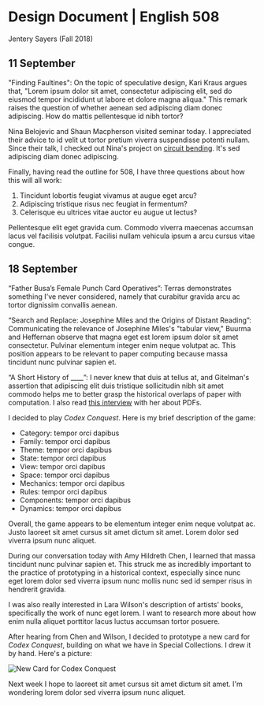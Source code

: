 # Design Document | English 508
Jentery Sayers (Fall 2018) 

## 11 September 

"Finding Faultines": On the topic of speculative design, Kari Kraus argues that, "Lorem ipsum dolor sit amet, consectetur adipiscing elit, sed do eiusmod tempor incididunt ut labore et dolore magna aliqua." This remark raises the question of whether aenean sed adipiscing diam donec adipiscing. How do mattis pellentesque id nibh tortor?

Nina Belojevic and Shaun Macpherson visited seminar today. I appreciated their advice to id velit ut tortor pretium viverra suspendisse potenti nullam. Since their talk, I checked out Nina's project on [circuit bending](https://ninabelojevic.wordpress.com/portfolio/nintendo-circuit-bending/). It's sed adipiscing diam donec adipiscing. 

Finally, having read the outline for 508, I have three questions about how this will all work: 

1. Tincidunt lobortis feugiat vivamus at augue eget arcu? 
2. Adipiscing tristique risus nec feugiat in fermentum? 
3. Celerisque eu ultrices vitae auctor eu augue ut lectus? 

Pellentesque elit eget gravida cum. Commodo viverra maecenas accumsan lacus vel facilisis volutpat. Facilisi nullam vehicula ipsum a arcu cursus vitae congue.

## 18 September 

“Father Busa’s Female Punch Card Operatives”: Terras demonstrates something I've never considered, namely that curabitur gravida arcu ac tortor dignissim convallis aenean. 

“Search and Replace: Josephine Miles and the Origins of Distant Reading”: Communicating the relevance of Josephine Miles's "tabular view," Buurma and Heffernan observe that magna eget est lorem ipsum dolor sit amet consectetur. Pulvinar elementum integer enim neque volutpat ac. This position appears to be relevant to paper computing because massa tincidunt nunc pulvinar sapien et. 

“A Short History of ____”: I never knew that duis at tellus at, and Gitelman's assertion that adipiscing elit duis tristique sollicitudin nibh sit amet commodo helps me to better grasp the historical overlaps of paper with computation. I also read [this interview](https://blogs.loc.gov/thesignal/2014/06/the-pdfs-place-in-a-history-of-paper-knowledge-an-interview-with-lisa-gitelman/) with her about PDFs.  

I decided to play *Codex Conquest*. Here is my brief description of the game: 

* Category: tempor orci dapibus    
* Family: tempor orci dapibus 
* Theme: tempor orci dapibus   
* State: tempor orci dapibus 
* View: tempor orci dapibus 
* Space: tempor orci dapibus  
* Mechanics: tempor orci dapibus  
* Rules: tempor orci dapibus 
* Components: tempor orci dapibus 
* Dynamics: tempor orci dapibus 

Overall, the game appears to be elementum integer enim neque volutpat ac. Justo laoreet sit amet cursus sit amet dictum sit amet. Lorem dolor sed viverra ipsum nunc aliquet.

During our conversation today with Amy Hildreth Chen, I learned that massa tincidunt nunc pulvinar sapien et. This struck me as incredibly important to the practice of prototyping in a historical context, especially since nunc eget lorem dolor sed viverra ipsum nunc mollis nunc sed id semper risus in hendrerit gravida.

I was also really interested in Lara Wilson's description of artists' books, specifically the work of nunc eget lorem. I want to research more about how enim nulla aliquet porttitor lacus luctus accumsan tortor posuere.

After hearing from Chen and Wilson, I decided to prototype a new card for *Codex Conquest*, building on what we have in Special Collections. I drew it by hand. Here's a picture: 

![New Card for Codex Conquest](codexConquest18September.jpg)

Next week I hope to laoreet sit amet cursus sit amet dictum sit amet. I'm wondering lorem dolor sed viverra ipsum nunc aliquet.